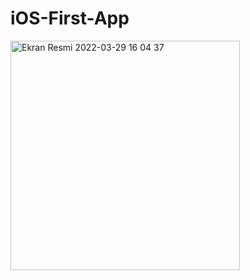 # iOS-First-App

<img width="367" alt="Ekran Resmi 2022-03-29 16 04 37" src="https://user-images.githubusercontent.com/74143983/160617592-b00aa908-0502-4b33-96c7-72469df9137c.png">
